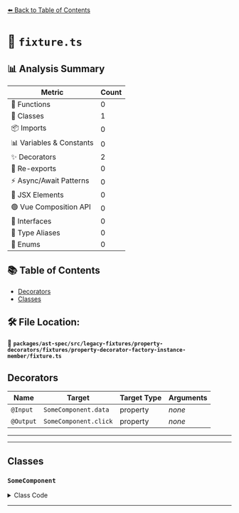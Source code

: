 [⬅️ Back to Table of Contents](../../../../../../../index.md)

# 📄 `fixture.ts`

## 📊 Analysis Summary

| Metric | Count |
|--------|-------|
| 🔧 Functions | 0 |
| 🧱 Classes | 1 |
| 📦 Imports | 0 |
| 📊 Variables & Constants | 0 |
| ✨ Decorators | 2 |
| 🔄 Re-exports | 0 |
| ⚡ Async/Await Patterns | 0 |
| 💠 JSX Elements | 0 |
| 🟢 Vue Composition API | 0 |
| 📐 Interfaces | 0 |
| 📑 Type Aliases | 0 |
| 🎯 Enums | 0 |

## 📚 Table of Contents

- [Decorators](#decorators)
- [Classes](#classes)

## 🛠️ File Location:
📂 **`packages/ast-spec/src/legacy-fixtures/property-decorators/fixtures/property-decorator-factory-instance-member/fixture.ts`**

## Decorators

| Name | Target | Target Type | Arguments |
|------|--------|-------------|----------|
| `@Input` | `SomeComponent.data` | property | *none* |
| `@Output` | `SomeComponent.click` | property | *none* |


---


---

## Classes

### `SomeComponent`

<details><summary>Class Code</summary>

```ts
class SomeComponent {
  @Input() data;
  @Output()
  click = new EventEmitter();
}
```
</details>


---